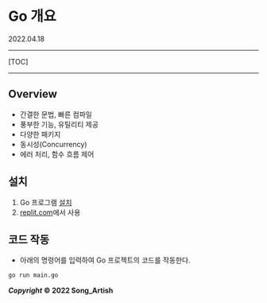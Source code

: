 # Go 개요

2022.04.18

---

[TOC]

---



## Overview

- 간결한 문법, 빠른 컴파일
- 풍부한 기능, 유틸리티 제공
- 다양한 패키지
- 동시성(Concurrency)
- 에러 처리, 함수 흐름 제어



## 설치

1. Go 프로그램 [설치](https://go.dev/)
2. [replit.com](https://replit.com/)에서 사용



## 코드 작동

- 아래의 명령어를 입력하여 Go 프로젝트의 코드를 작동한다.

```bash
go run main.go
```





***Copyright* © 2022 Song_Artish**